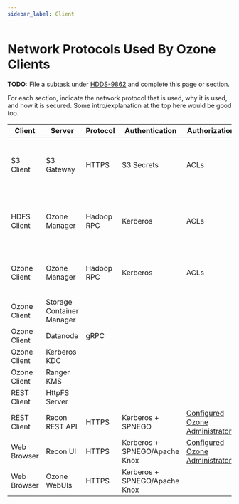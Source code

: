 ```yaml
---
sidebar_label: Client
---
```


# Network Protocols Used By Ozone Clients

**TODO:** File a subtask under [HDDS-9862](https://issues.apache.org/jira/browse/HDDS-9862) and complete this page or section.

For each section, indicate the network protocol that is used, why it is used, and how it is secured. Some intro/explanation at the top here would be good too.

| Client | Server | Protocol | Authentication | Authorization | Encryption | Notes |
|-|-|-|-|-|-|-|
S3 Client | S3 Gateway | HTTPS | S3 Secrets | ACLs | TLS | S3 gateway REST API is compatible with regular S3 HTTP clients.
HDFS Client | Ozone Manager | Hadoop RPC | Kerberos | ACLs | SASL | HDFS client uses Ozone client jar internally to communicate with Ozone.
Ozone Client | Ozone Manager | Hadoop RPC | Kerberos | ACLs | SASL | Hadoop RPC is used to transfer Kerberos information.
Ozone Client | Storage Container Manager | | | | | |
Ozone Client | Datanode | gRPC |  | | | |
Ozone Client | Kerberos KDC | | | | | |
Ozone Client | Ranger KMS | | | | | |
REST Client | HttpFS Server | | | | | |
REST Client | Recon REST API | HTTPS | Kerberos + SPNEGO | [Configured Ozone Administrators](../../administrator-guide/configuration/security/administrators) | TLS | |
Web Browser | Recon UI | HTTPS | Kerberos + SPNEGO/Apache Knox | [Configured Ozone Administrators](../../administrator-guide/configuration/security/administrators) | TLS | |
Web Browser | Ozone WebUIs | HTTPS | Kerberos + SPNEGO/Apache Knox | | TLS | |
